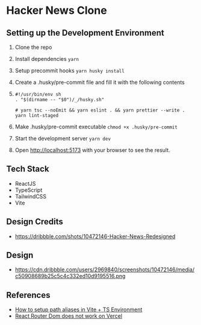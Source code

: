 # Hacker News Clone

## Setting up the Development Environment

1. Clone the repo
1. Install dependencies `yarn`
1. Setup precommit hooks `yarn husky install`
1. Create a .husky/pre-commit file and fill it with the following contents
1. ```
   #!/usr/bin/env sh
   . "$(dirname -- "$0")/_/husky.sh"

   # yarn tsc --noEmit && yarn eslint . && yarn prettier --write .
   yarn lint-staged
   ```

1. Make .husky/pre-commit executable `chmod +x .husky/pre-commit`
1. Start the development server `yarn dev`

1. Open [http://localhost:5173](http://localhost:5173) with your browser to see the result.

## Tech Stack

- ReactJS
- TypeScript
- TailwindCSS
- Vite

## Design Credits

- https://dribbble.com/shots/10472146-Hacker-News-Redesigned

## Design

- https://cdn.dribbble.com/users/2969840/screenshots/10472146/media/c50908689b25c5c4c332ed10d9195516.png

## References

- [How to setup path aliases in Vite + TS Environment](https://www.youtube.com/watch?v=h2ZS5rTsuRQ)
- [React Router Dom does not work on Vercel](https://stackoverflow.com/questions/64815012/why-does-react-router-not-works-at-vercel)
